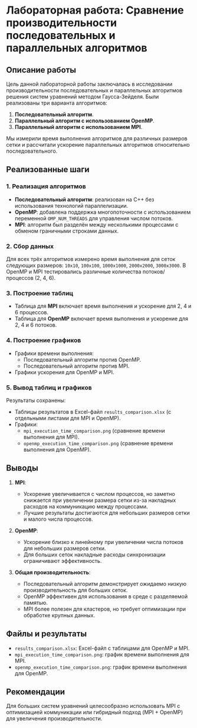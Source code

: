 # Лабораторная работа: Сравнение производительности последовательных и параллельных алгоритмов

## Описание работы
Цель данной лабораторной работы заключалась в исследовании производительности последовательных и параллельных алгоритмов решения систем уравнений методом Гаусса-Зейделя. Были реализованы три варианта алгоритмов:

1. **Последовательный алгоритм**.
2. **Параллельный алгоритм с использованием OpenMP**.
3. **Параллельный алгоритм с использованием MPI**.

Мы измерили время выполнения алгоритмов для различных размеров сетки и рассчитали ускорение параллельных алгоритмов относительно последовательного.

## Реализованные шаги

### 1. Реализация алгоритмов
- **Последовательный алгоритм**: реализован на C++ без использования технологий параллелизации.
- **OpenMP**: добавлена поддержка многопоточности с использованием переменной `OMP_NUM_THREADS` для управления числом потоков.
- **MPI**: алгоритм был разделён между несколькими процессами с обменом граничными строками данных.

### 2. Сбор данных
Для всех трёх алгоритмов измерено время выполнения для сеток следующих размеров: `10x10`, `100x100`, `1000x1000`, `2000x2000`, `3000x3000`. В OpenMP и MPI тестировались различные количества потоков/процессов (2, 4, 6).

### 3. Построение таблиц
- Таблица для **MPI** включает время выполнения и ускорение для 2, 4 и 6 процессов.
- Таблица для **OpenMP** включает время выполнения и ускорение для 2, 4 и 6 потоков.

### 4. Построение графиков
- Графики времени выполнения:
  - Последовательный алгоритм против OpenMP.
  - Последовательный алгоритм против MPI.
- Графики ускорения для OpenMP и MPI.

### 5. Вывод таблиц и графиков
Результаты сохранены:
- Таблицы результатов в Excel-файл `results_comparison.xlsx` (с отдельными листами для MPI и OpenMP).
- Графики:
  - `mpi_execution_time_comparison.png` (сравнение времени выполнения для MPI).
  - `openmp_execution_time_comparison.png` (сравнение времени выполнения для OpenMP).

## Выводы

1. **MPI**:
   - Ускорение увеличивается с числом процессов, но заметно снижается при увеличении размера сетки из-за накладных расходов на коммуникацию между процессами.
   - Лучшие результаты достигаются для небольших размеров сетки и малого числа процессов.

2. **OpenMP**:
   - Ускорение близко к линейному при увеличении числа потоков для небольших размеров сетки.
   - Для больших сеток накладные расходы синхронизации ограничивают эффективность.

3. **Общая производительность**:
   - Последовательный алгоритм демонстрирует ожидаемо низкую производительность для больших сеток.
   - OpenMP эффективен для использования в среде с разделяемой памятью.
   - MPI более полезен для кластеров, но требует оптимизации при обработке крупных данных.

## Файлы и результаты
- `results_comparison.xlsx`: Excel-файл с таблицами для OpenMP и MPI.
- `mpi_execution_time_comparison.png`: график времени выполнения для MPI.
- `openmp_execution_time_comparison.png`: график времени выполнения для OpenMP.

## Рекомендации
Для больших систем уравнений целесообразно использовать MPI с оптимизацией коммуникации или гибридный подход (MPI + OpenMP) для увеличения производительности.

